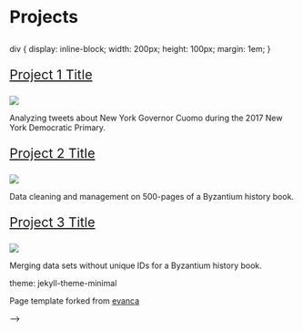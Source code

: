<p style="font-size:25px; font-family: Roboto"> </p>

 <p style="font-size:30px;"> <b> Projects  </b> </p>

div {
    display: inline-block;
    width: 200px;
    height: 100px;
    margin: 1em;
}

 <p style="font-size:23px;"> <a href="Cuomo_Twitter.html"> Project 1 Title </a> </p>

<img src="images/dummy_thumbnail.jpg?raw=true"/>

Analyzing tweets about New York Governor Cuomo during the 2017 New York Democratic Primary.

 <p style="font-size:23px;"> <a href="TL_Cleaning.html"> Project 2 Title </a> </p>

<img src="images/dummy_thumbnail.jpg?raw=true"/>

Data cleaning and management on 500-pages of a Byzantium history book.

<p style="font-size:23px;"> <a href="TL_Other.html"> Project 3 Title </a> </p>

<img src="images/dummy_thumbnail.jpg?raw=true"/>

Merging data sets without unique IDs for a Byzantium history book.

theme: jekyll-theme-minimal
<p style="font-size:14px;">Page template forked from <a href="https://github.com/evanca/quick-portfolio">evanca</a></p> -->
